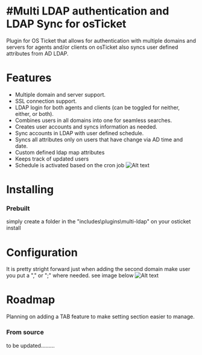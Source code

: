 #Multi LDAP authentication and LDAP Sync for osTicket
=====================================
Plugin for OS Ticket that allows for authentication with multiple domains and servers for agents and/or clients on osTicket also syncs user defined attributes from AD LDAP. 

Features
========
 - Multiple domain and server support.
 - SSL connection support.
 - LDAP login for both agents and clients (can be toggled for neither, either, or both).
 - Combines users in all domains into one for seamless searches.
 - Creates user accounts and syncs information as needed.
 - Sync accounts in LDAP with user defined schedule.
 - Syncs all attributes only on users that have change via AD time and date.
 - Custom defined ldap map attributes 
 - Keeps track of updated users
 - Schedule is activated based on the cron job
 ![Alt text](http://osticket.com/forum/uploads/FileUpload/08/6bb40e0ef6b5739ec010c9f1391a68.png "User lookup")

Installing
==========

### Prebuilt

simply create a folder in the "includes\plugins\multi-ldap" on your osticket install

Configuration 
=============
It is pretty stright forward just when adding the second domain make user you put a "," or ";" where needed.
see image below
![Alt text](http://osticket.com/forum/uploads/FileUpload/29/e87dda088e77d2bd497f22b82989e7.png "Config Page")


Roadmap
==========
Planning on adding a TAB feature to make setting section easier to manage.
### From source

to be updated.........
